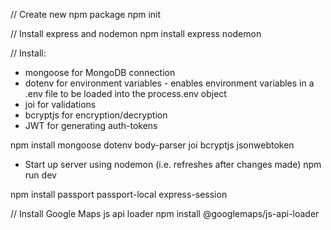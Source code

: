 // Create new npm package
npm init

// Install express and nodemon
npm install express nodemon

// Install:

- mongoose for MongoDB connection
- dotenv for environment variables - enables environment variables in a .env file to be loaded into the process.env object
- joi for validations
- bcryptjs for encryption/decryption
- JWT for generating auth-tokens

npm install mongoose dotenv body-parser joi bcryptjs jsonwebtoken

- Start up server using nodemon (i.e. refreshes after changes made)
  npm run dev

npm install passport passport-local express-session

// Install Google Maps js api loader
npm install @googlemaps/js-api-loader
